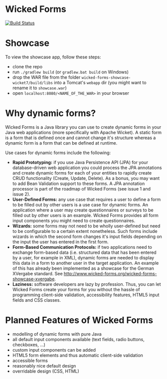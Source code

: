 Wicked Forms
============
[![Build Status](https://travis-ci.org/adessoAG/wicked-forms.svg?branch=master)](https://travis-ci.org/adessoAG/wicked-forms)

Showcase
========
To view the showcase app, follow these steps:
* clone the repo
* run `./gradlew build` (or `gradlew.bat build` on Windows)
* drop the WAR file from the folder `wicked-forms-showcase-wicket7/build/libs` into a Tomcat's `webapp` dir (you might want to rename it to `showcase.war`)
* open `localhost:8080/<NAME_OF_THE_WAR>` in your browser

Why dynamic forms?
==================
Wicked Forms is a Java library you can use to create dynamic forms in your Java web applications (more specifically with Apache Wicket). A static form is a form that is defined once and cannot change it's structure whereas a dynamic form is a form that can be defined at runtime.

Use cases for dynamic forms include the following:

* **Rapid Prototyping:** if you use Java Persistence API (JPA) for your database-driven web application you could process the JPA
annotations
and create dynamic forms for each of your entities to rapidly create CRUD functionality (Create, Update, Delete). As a bonus,
you may want to add Bean Validation support to these forms. A JPA annotation processor is part of the roadmap of Wicked Forms (see issue 1 and issue 2).
* **User-Defined Forms:** any use case that requires a user to define a form to be filled out by other users is a use case for dynamic
forms.
An application where a user may create questionnaires or surveys to be filled out by other users is an example. Wicked Forms provides all form input components you might need to create questionnaires.
* **Wizards:** some forms may not need to be wholly user-defined but need to be configurable to a certain extent nonetheless. Such forms
include wizards in which the second form changes it's input fields depending on the input the user has entered in the first form.
* **Form-Based Communication Protocols:** if two applications need to exchange form-based data (i.e. structured data that has been entered
 by
a user, for example in XML), dynamic forms are needed to display this data in a form to another user in the target application. An example of this has already been implemented as a showcase for the German XVergabe standard. See http://www.wicked-forms.org/wicked-forms-showcase-xvergabe.
* **Laziness:** software developers are lazy by profession. Thus, you can let Wicked Forms create your forms for you without the hassle of
programming client-side validation, accessibility features, HTML5 input fields and CSS classes.

Planned Features of Wicked Forms
================================
* modelling of dynamic forms with pure Java
* all default input components available (text fields, radio buttons, checkboxes, ...)
* custom input components can be added
* HTML5 form elements and thus automatic client-side validation
* accessible forms
* reasonably nice default design
* overridable design (CSS, HTML)


